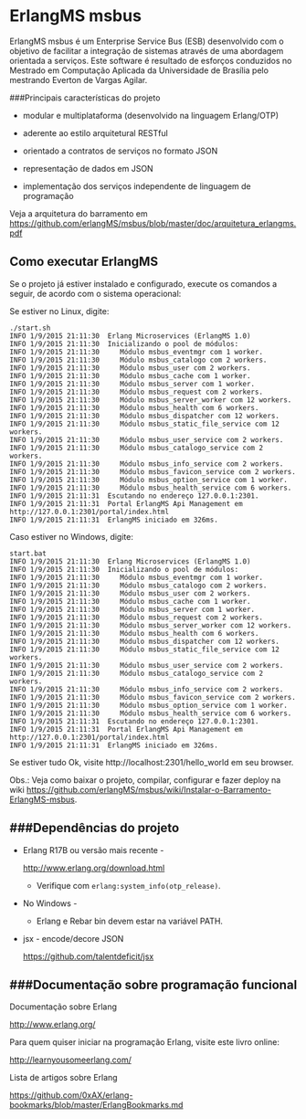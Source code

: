 ErlangMS msbus
=====

ErlangMS msbus é um Enterprise Service Bus (ESB) desenvolvido com o objetivo de facilitar a integração de sistemas através de uma abordagem orientada a serviços. Este software é resultado de esforços conduzidos no Mestrado em Computação Aplicada da Universidade de Brasília pelo mestrando Everton de Vargas Agilar.

###Principais características do projeto

* modular e multiplataforma (desenvolvido na linguagem Erlang/OTP) 

* aderente ao estilo arquitetural RESTful

* orientado a contratos de serviços no formato JSON

* representação de dados em JSON
 
* implementação dos serviços independente de linguagem de programação



Veja a arquitetura do barramento em https://github.com/erlangMS/msbus/blob/master/doc/arquitetura_erlangms.pdf


Como executar ErlangMS
-----------------------

Se o projeto já estiver instalado e configurado, execute os comandos a seguir, de acordo com o sistema operacional:

Se estiver no Linux, digite:

```console
./start.sh
INFO 1/9/2015 21:11:30  Erlang Microservices (ErlangMS 1.0)
INFO 1/9/2015 21:11:30  Inicializando o pool de módulos:
INFO 1/9/2015 21:11:30     Módulo msbus_eventmgr com 1 worker.
INFO 1/9/2015 21:11:30     Módulo msbus_catalogo com 2 workers.
INFO 1/9/2015 21:11:30     Módulo msbus_user com 2 workers.
INFO 1/9/2015 21:11:30     Módulo msbus_cache com 1 worker.
INFO 1/9/2015 21:11:30     Módulo msbus_server com 1 worker.
INFO 1/9/2015 21:11:30     Módulo msbus_request com 2 workers.
INFO 1/9/2015 21:11:30     Módulo msbus_server_worker com 12 workers.
INFO 1/9/2015 21:11:30     Módulo msbus_health com 6 workers.
INFO 1/9/2015 21:11:30     Módulo msbus_dispatcher com 12 workers.
INFO 1/9/2015 21:11:30     Módulo msbus_static_file_service com 12 workers.
INFO 1/9/2015 21:11:30     Módulo msbus_user_service com 2 workers.
INFO 1/9/2015 21:11:30     Módulo msbus_catalogo_service com 2 workers.
INFO 1/9/2015 21:11:30     Módulo msbus_info_service com 2 workers.
INFO 1/9/2015 21:11:30     Módulo msbus_favicon_service com 2 workers.
INFO 1/9/2015 21:11:30     Módulo msbus_option_service com 1 worker.
INFO 1/9/2015 21:11:30     Módulo msbus_health_service com 6 workers.
INFO 1/9/2015 21:11:31  Escutando no endereço 127.0.0.1:2301.
INFO 1/9/2015 21:11:31  Portal ErlangMS Api Management em http://127.0.0.1:2301/portal/index.html
INFO 1/9/2015 21:11:31  ErlangMS iniciado em 326ms.
```

Caso estiver no Windows, digite:

```console
start.bat
INFO 1/9/2015 21:11:30  Erlang Microservices (ErlangMS 1.0)
INFO 1/9/2015 21:11:30  Inicializando o pool de módulos:
INFO 1/9/2015 21:11:30     Módulo msbus_eventmgr com 1 worker.
INFO 1/9/2015 21:11:30     Módulo msbus_catalogo com 2 workers.
INFO 1/9/2015 21:11:30     Módulo msbus_user com 2 workers.
INFO 1/9/2015 21:11:30     Módulo msbus_cache com 1 worker.
INFO 1/9/2015 21:11:30     Módulo msbus_server com 1 worker.
INFO 1/9/2015 21:11:30     Módulo msbus_request com 2 workers.
INFO 1/9/2015 21:11:30     Módulo msbus_server_worker com 12 workers.
INFO 1/9/2015 21:11:30     Módulo msbus_health com 6 workers.
INFO 1/9/2015 21:11:30     Módulo msbus_dispatcher com 12 workers.
INFO 1/9/2015 21:11:30     Módulo msbus_static_file_service com 12 workers.
INFO 1/9/2015 21:11:30     Módulo msbus_user_service com 2 workers.
INFO 1/9/2015 21:11:30     Módulo msbus_catalogo_service com 2 workers.
INFO 1/9/2015 21:11:30     Módulo msbus_info_service com 2 workers.
INFO 1/9/2015 21:11:30     Módulo msbus_favicon_service com 2 workers.
INFO 1/9/2015 21:11:30     Módulo msbus_option_service com 1 worker.
INFO 1/9/2015 21:11:30     Módulo msbus_health_service com 6 workers.
INFO 1/9/2015 21:11:31  Escutando no endereço 127.0.0.1:2301.
INFO 1/9/2015 21:11:31  Portal ErlangMS Api Management em http://127.0.0.1:2301/portal/index.html
INFO 1/9/2015 21:11:31  ErlangMS iniciado em 326ms.
```

Se estiver tudo Ok, visite http://localhost:2301/hello_world em seu browser.

Obs.: Veja como baixar o projeto, compilar, configurar e fazer deploy na wiki https://github.com/erlangMS/msbus/wiki/Instalar-o-Barramento-ErlangMS-msbus.


###Dependências do projeto
------------------------

* Erlang R17B ou versão mais recente -

    <http://www.erlang.org/download.html>

  * Verifique com `erlang:system_info(otp_release)`.


* No Windows -

  * Erlang e Rebar bin devem estar na variável PATH.


* jsx - encode/decore JSON

    <https://github.com/talentdeficit/jsx>


###Documentação sobre programação funcional
-----------------------------------------

Documentação sobre Erlang

<http://www.erlang.org/>

Para quem quiser iniciar na programação Erlang, visite este livro online:

<http://learnyousomeerlang.com/>

Lista de artigos sobre Erlang

<https://github.com/0xAX/erlang-bookmarks/blob/master/ErlangBookmarks.md>

